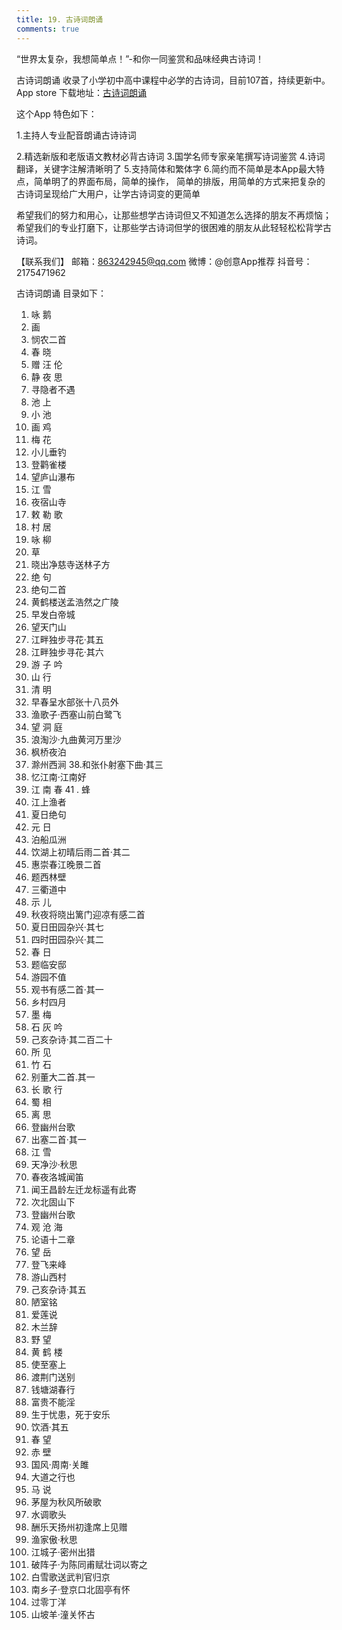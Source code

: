 ```yaml
---
title: 19. 古诗词朗诵
comments: true
---
```

  “世界太复杂，我想简单点！”-和你一同鉴赏和品味经典古诗词！

  古诗词朗诵 收录了小学初中高中课程中必学的古诗词，目前107首，持续更新中。    
  App store 下载地址：[古诗词朗诵](https://itunes.apple.com/cn/app//id1476967914)                            

  这个App 特色如下：
  
  1.主持人专业配音朗诵古诗诗词
  
  2.精选新版和老版语文教材必背古诗词
  3.国学名师专家亲笔撰写诗词鉴赏
  4.诗词翻译，关键字注解清晰明了
  5.支持简体和繁体字
  6.简约而不简单是本App最大特点，简单明了的界面布局，简单的操作，
  简单的排版，用简单的方式来把复杂的古诗词呈现给广大用户，让学古诗词变的更简单
           
   
  希望我们的努力和用心，让那些想学古诗词但又不知道怎么选择的朋友不再烦恼；
  希望我们的专业打磨下，让那些学古诗词但学的很困难的朋友从此轻轻松松背学古诗词。
  
  【联系我们】
      邮箱：863242945@qq.com
      微博：@创意App推荐
      抖音号：2175471962

  古诗词朗诵 目录如下：
  1. 咏  鹅
  2. 画
  3. 悯农二首
  4. 春  晓
  5. 赠 汪 伦
  6. 静 夜 思
  7. 寻隐者不遇
  8. 池  上
  9. 小  池
 10. 画  鸡
 11. 梅 花
 12. 小儿垂钓
 13. 登鹳雀楼
 14. 望庐山瀑布
 15. 江  雪
 16. 夜宿山寺
 17. 敕 勒 歌
 18. 村  居
 19. 咏  柳
 20. 草 
 21. 晓出净慈寺送林子方
 22. 绝  句
 23. 绝句二首
 24. 黄鹤楼送孟浩然之广陵
 25. 早发白帝城
 26. 望天门山
 27. 江畔独步寻花·其五
 28. 江畔独步寻花·其六
 29. 游 子 吟
 30. 山 行
 31. 清 明
 32. 早春呈水部张十八员外
 33. 渔歌子·西塞山前白鹭飞
 34. 望 洞 庭
 35. 浪淘沙·九曲黄河万里沙
 36. 枫桥夜泊
 37. 滁州西涧
 38.和张仆射塞下曲·其三
 39. 忆江南·江南好
 40. 江 南 春
 41 . 蜂
 42. 江上渔者
 43. 夏日绝句
 44. 元  日
 45. 泊船瓜洲
 46. 饮湖上初晴后雨二首·其二
 47. 惠崇春江晚景二首 
 48. 题西林壁
 49. 三衢道中
 50. 示  儿
 51. 秋夜将晓出篱门迎凉有感二首
 52. 夏日田园杂兴·其七
 53. 四时田园杂兴·其二
 54. 春  日
 55. 题临安邸
 56. 游园不值
 57. 观书有感二首·其一
 58. 乡村四月
 59. 墨  梅
 60. 石 灰 吟
 61. 己亥杂诗·其二百二十
 62. 所  见
 63. 竹  石
 64. 别董大二首.其一
 65. 长 歌 行
 66. 蜀  相
 67. 离  思
 68. 登幽州台歌
 69. 出塞二首·其一
 70. 江  雪
 71. 天净沙·秋思
 72. 春夜洛城闻笛
 73. 闻王昌龄左迁龙标遥有此寄
 74. 次北固山下
 75. 登幽州台歌
 76. 观 沧 海
 77. 论语十二章
 78. 望  岳
 79. 登飞来峰
 80. 游山西村
 81. 己亥杂诗·其五
 82. 陋室铭
 83. 爱莲说
 84. 木兰辞
 85. 野 望
 86. 黄 鹤 楼
 87. 使至塞上
 88. 渡荆门送别
 89. 钱塘湖春行
 90. 富贵不能淫
 91. 生于忧患，死于安乐
 92. 饮酒·其五
 93. 春  望
 94. 赤  壁
 95. 国风·周南·关雎
 96. 大道之行也
 97. 马  说
 98. 茅屋为秋风所破歌
 99. 水调歌头
 100. 酬乐天扬州初逢席上见赠
 101. 渔家傲·秋思
 102. 江城子·密州出猎
 103. 破阵子·为陈同甫赋壮词以寄之
 104. 白雪歌送武判官归京
 105. 南乡子·登京口北固亭有怀
 106. 过零丁洋
 107. 山坡羊·潼关怀古 
  
